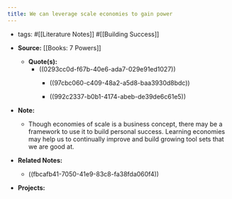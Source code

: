 ```yaml
---
title: We can leverage scale economies to gain power
---
```


- tags: #[[Literature Notes]] #[[Building Success]]

- **Source:** [[Books: 7 Powers]]
	 - **Quote(s):**
		 - ((0293cc0d-f67b-40e6-ada7-029e91ed1027))
			 - ((97cbc060-c409-48a2-a5d8-baa3930d8bdc))

			 - ((992c2337-b0b1-4174-abeb-de39de6c61e5))

- **Note:**
	 - Though economies of scale is a business concept, there may be a framework to use it to build personal success. Learning economies may help us to continually improve and build growing tool sets that we are good at.

- **Related Notes:**
	 - ((fbcafb41-7050-41e9-83c8-fa38fda060f4))

- **Projects:**
